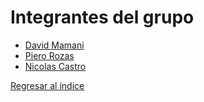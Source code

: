 # Integrantes del grupo

- [David Mamani](david/david.md)
- [Piero Rozas](piero/piero.md)
- [Nicolas Castro](nicolas/nicolas.md)

[Regresar al índice](../README.md)
